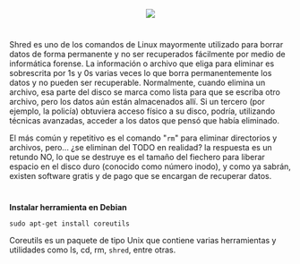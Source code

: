 <p align="center">
  <a href="https://github.com/DenverCoder1/readme-typing-svg"><img src="https://readme-typing-svg.herokuapp.com?color=F70000&width=430&lines=Borrado+de+datos+seguro+con+SHRED"></a>
</p>

<h1 align="center"></h1>

Shred es uno de los comandos de Linux mayormente utilizado para borrar datos de forma permanente y no ser recuperados fácilmente por medio de informática forense. La información o archivo que eliga para eliminar es sobrescrita por 1s y 0s varias veces lo que borra permanentemente los datos y no pueden ser recuperable. Normalmente, cuando elimina un archivo, esa parte del disco se marca como lista para que se escriba otro archivo, pero los datos aún están almacenados allí. Si un tercero (por ejemplo, la policía) obtuviera acceso físico a su disco, podría, utilizando técnicas avanzadas, acceder a los datos que pensó que había eliminado.

El más común y repetitivo es el comando "`rm`" para eliminar directorios y archivos, pero... ¿se eliminan del TODO en realidad? la respuesta es un retundo NO, lo que se destruye es el tamaño del fiechero para liberar espacio en el disco duro (conocido como número inodo), y como ya sabrán, existen software gratis y de pago que se encargan de recuperar datos.

<h1 align="center"></h1>

**Instalar herramienta en Debian**
```
sudo apt-get install coreutils 
```
Coreutils es un paquete de tipo Unix que contiene varias herramientas y utilidades como ls, cd, rm, `shred`, entre otras.
